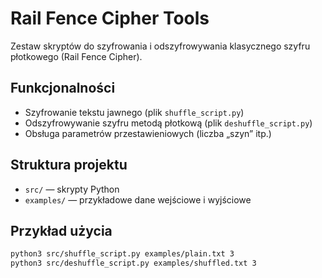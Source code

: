 # Rail Fence Cipher Tools

Zestaw skryptów do szyfrowania i odszyfrowywania klasycznego szyfru płotkowego (Rail Fence Cipher).

## Funkcjonalności
- Szyfrowanie tekstu jawnego (plik `shuffle_script.py`)
- Odszyfrowywanie szyfru metodą płotkową (plik `deshuffle_script.py`)
- Obsługa parametrów przestawieniowych (liczba „szyn” itp.)

## Struktura projektu
- `src/` — skrypty Python
- `examples/` — przykładowe dane wejściowe i wyjściowe

## Przykład użycia
```bash
python3 src/shuffle_script.py examples/plain.txt 3
python3 src/deshuffle_script.py examples/shuffled.txt 3
